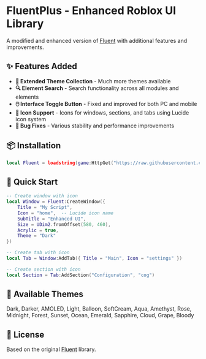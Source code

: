 # FluentPlus - Enhanced Roblox UI Library

A modified and enhanced version of [Fluent](https://github.com/dawid-scripts/Fluent) with additional features and improvements.

## ✨ Features Added

- **🎨 Extended Theme Collection** - Much more themes available
- **🔍 Element Search** - Search functionality across all modules and elements  
- **🖱️ Interface Toggle Button** - Fixed and improved for both PC and mobile
- **🎯 Icon Support** - Icons for windows, sections, and tabs using Lucide icon system
- **🐛 Bug Fixes** - Various stability and performance improvements

## 📦 Installation

```lua
local Fluent = loadstring(game:HttpGet("https://raw.githubusercontent.com/YOUR_USERNAME/FluentPlus/main/Source.lua"))()
```

## 🚀 Quick Start

```lua
-- Create window with icon
local Window = Fluent:CreateWindow({
    Title = "My Script",
    Icon = "home",  -- Lucide icon name
    SubTitle = "Enhanced UI",
    Size = UDim2.fromOffset(580, 460),
    Acrylic = true,
    Theme = "Dark"
})

-- Create tab with icon
local Tab = Window:AddTab({ Title = "Main", Icon = "settings" })

-- Create section with icon
local Section = Tab:AddSection("Configuration", "cog")
```

## 🎨 Available Themes

Dark, Darker, AMOLED, Light, Balloon, SoftCream, Aqua, Amethyst, Rose, Midnight, Forest, Sunset, Ocean, Emerald, Sapphire, Cloud, Grape, Bloody

## 📄 License

Based on the original [Fluent](https://github.com/dawid-scripts/Fluent) library.
